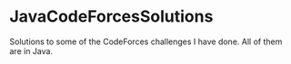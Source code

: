 # JavaCodeForcesSolutions
Solutions to some of the CodeForces challenges I have done. All of them are in Java.
